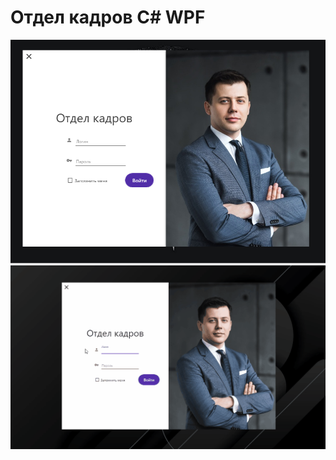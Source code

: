 # Отдел кадров C# WPF

![](https://github.com/Disooloo/HR_Department_wpf/blob/main/info/f.png?raw=true)
![](https://github.com/Disooloo/HR_Department_wpf/blob/main/info/ddd.gif?raw=true)
